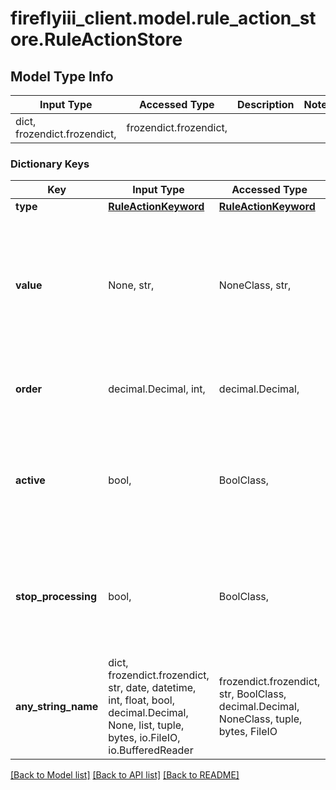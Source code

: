 # fireflyiii_client.model.rule_action_store.RuleActionStore

## Model Type Info
Input Type | Accessed Type | Description | Notes
------------ | ------------- | ------------- | -------------
dict, frozendict.frozendict,  | frozendict.frozendict,  |  | 

### Dictionary Keys
Key | Input Type | Accessed Type | Description | Notes
------------ | ------------- | ------------- | ------------- | -------------
**type** | [**RuleActionKeyword**](RuleActionKeyword.md) | [**RuleActionKeyword**](RuleActionKeyword.md) |  | 
**value** | None, str,  | NoneClass, str,  | The accompanying value the action will set, change or update. Can be empty, but for some types this value is mandatory. | 
**order** | decimal.Decimal, int,  | decimal.Decimal,  | Order of the action | [optional] value must be a 32 bit integer
**active** | bool,  | BoolClass,  | If the action is active. Defaults to true. | [optional] if omitted the server will use the default value of True
**stop_processing** | bool,  | BoolClass,  | When true, other actions will not be fired after this action has fired. Defaults to false. | [optional] if omitted the server will use the default value of False
**any_string_name** | dict, frozendict.frozendict, str, date, datetime, int, float, bool, decimal.Decimal, None, list, tuple, bytes, io.FileIO, io.BufferedReader | frozendict.frozendict, str, BoolClass, decimal.Decimal, NoneClass, tuple, bytes, FileIO | any string name can be used but the value must be the correct type | [optional]

[[Back to Model list]](../../README.md#documentation-for-models) [[Back to API list]](../../README.md#documentation-for-api-endpoints) [[Back to README]](../../README.md)

